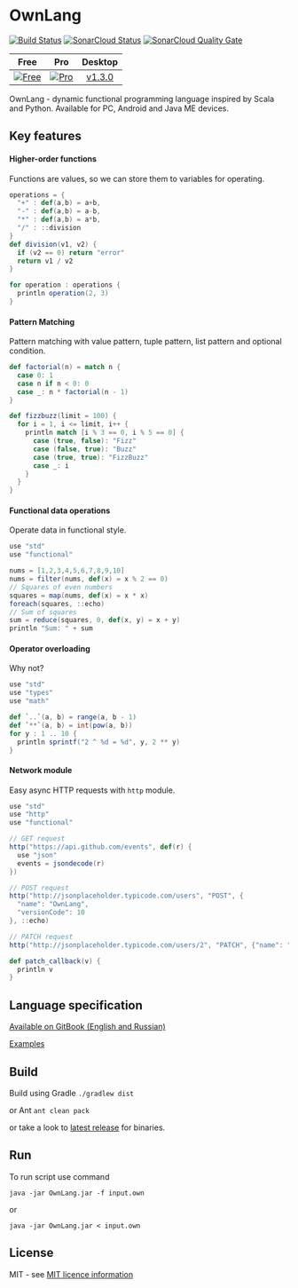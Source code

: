 # OwnLang

[![Build Status](https://travis-ci.org/aNNiMON/Own-Programming-Language-Tutorial.svg?branch=latest)](https://travis-ci.org/aNNiMON/Own-Programming-Language-Tutorial)
[![SonarCloud Status](https://sonarcloud.io/api/project_badges/measure?project=aNNiMON_Own-Programming-Language-Tutorial&metric=alert_status)](https://sonarcloud.io/dashboard?id=aNNiMON_Own-Programming-Language-Tutorial)
[![SonarCloud Quality Gate](https://sonarcloud.io/api/project_badges/measure?project=aNNiMON_Own-Programming-Language-Tutorial&metric=sqale_rating)](https://sonarcloud.io/dashboard/?id=aNNiMON_Own-Programming-Language-Tutorial)

| Free | Pro | Desktop |
| :--: | :-: | :-----: |
| [![Free](https://developer.android.com/images/brand/en_generic_rgb_wo_45.png)](https://play.google.com/store/apps/details?id=com.annimon.ownlang.free) | [![Pro](https://developer.android.com/images/brand/en_generic_rgb_wo_45.png)](https://play.google.com/store/apps/details?id=com.annimon.ownlang) | [v1.3.0](https://github.com/aNNiMON/Own-Programming-Language-Tutorial/releases/tag/v1.3.0)

OwnLang - dynamic functional programming language inspired by Scala and Python. Available for PC, Android and Java ME devices.

## Key features

#### Higher-order functions

Functions are values, so we can store them to variables for operating.

```scala
operations = {
  "+" : def(a,b) = a+b,
  "-" : def(a,b) = a-b,
  "*" : def(a,b) = a*b,
  "/" : ::division
}
def division(v1, v2) {
  if (v2 == 0) return "error"
  return v1 / v2
}

for operation : operations {
  println operation(2, 3)
}
```

#### Pattern Matching

Pattern matching with value pattern, tuple pattern, list pattern and optional condition.

```scala
def factorial(n) = match n {
  case 0: 1
  case n if n < 0: 0
  case _: n * factorial(n - 1)
}

def fizzbuzz(limit = 100) {
  for i = 1, i <= limit, i++ {
    println match [i % 3 == 0, i % 5 == 0] {
      case (true, false): "Fizz"
      case (false, true): "Buzz"
      case (true, true): "FizzBuzz"
      case _: i
    }
  }
}
```

#### Functional data operations

Operate data in functional style.

```scala
use "std"
use "functional"

nums = [1,2,3,4,5,6,7,8,9,10]
nums = filter(nums, def(x) = x % 2 == 0)
// Squares of even numbers
squares = map(nums, def(x) = x * x)
foreach(squares, ::echo)
// Sum of squares
sum = reduce(squares, 0, def(x, y) = x + y)
println "Sum: " + sum
```

#### Operator overloading

Why not?

```scala
use "std"
use "types"
use "math"

def `..`(a, b) = range(a, b - 1)
def `**`(a, b) = int(pow(a, b))
for y : 1 .. 10 {
  println sprintf("2 ^ %d = %d", y, 2 ** y)
}
```

#### Network module

Easy async HTTP requests with `http` module.

```scala
use "std"
use "http"
use "functional"

// GET request
http("https://api.github.com/events", def(r) {
  use "json"
  events = jsondecode(r)
})

// POST request
http("http://jsonplaceholder.typicode.com/users", "POST", {
  "name": "OwnLang",
  "versionCode": 10
}, ::echo)

// PATCH request
http("http://jsonplaceholder.typicode.com/users/2", "PATCH", {"name": "Patched Name"}, ::patch_callback)

def patch_callback(v) {
  println v
}
```

## Language specification

[Available on GitBook (English and Russian)](https://www.gitbook.com/book/annimon/ownlang/details)

[Examples](examples/)


## Build

Build using Gradle `./gradlew dist`

or Ant `ant clean pack`

or take a look to [latest release](https://github.com/aNNiMON/Own-Programming-Language-Tutorial/releases/latest) for binaries.


## Run

To run script use command

`java -jar OwnLang.jar -f input.own`

or 

`java -jar OwnLang.jar < input.own`


## License

MIT - see [MIT licence information](LICENSE)
